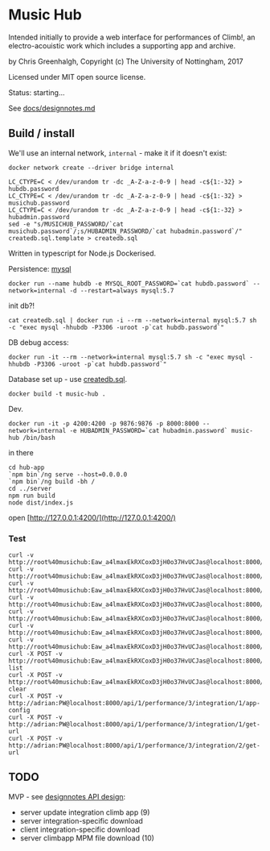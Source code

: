 # Music Hub

Intended initially to provide a web interface for performances of 
Climb!, an electro-acouistic work which includes a supporting app and
archive.

by Chris Greenhalgh, 
Copyright (c) The University of Nottingham, 2017

Licensed under MIT open source license.

Status: starting...

See [docs/designnotes.md](docs/designnotes.md)

## Build / install

We'll use an internal network, `internal` - make it if it doesn't exist:
```
docker network create --driver bridge internal
```

```
LC_CTYPE=C < /dev/urandom tr -dc _A-Z-a-z-0-9 | head -c${1:-32} > hubdb.password
LC_CTYPE=C < /dev/urandom tr -dc _A-Z-a-z-0-9 | head -c${1:-32} > musichub.password
LC_CTYPE=C < /dev/urandom tr -dc _A-Z-a-z-0-9 | head -c${1:-32} > hubadmin.password
sed -e "s/MUSICHUB_PASSWORD/`cat musichub.password`/;s/HUBADMIN_PASSWORD/`cat hubadmin.password`/" createdb.sql.template > createdb.sql
```
Written in typescript for Node.js
Dockerised.

Persistence: [mysql](https://hub.docker.com/_/mysql/)
```
docker run --name hubdb -e MYSQL_ROOT_PASSWORD=`cat hubdb.password` --network=internal -d --restart=always mysql:5.7
```

init db?!
```
cat createdb.sql | docker run -i --rm --network=internal mysql:5.7 sh -c "exec mysql -hhubdb -P3306 -uroot -p`cat hubdb.password`"
```

DB debug access:
```
docker run -it --rm --network=internal mysql:5.7 sh -c "exec mysql -hhubdb -P3306 -uroot -p`cat hubdb.password`"
```

Database set up - use [createdb.sql](createdb.sql).

```
docker build -t music-hub .
```

Dev.
```
docker run -it -p 4200:4200 -p 9876:9876 -p 8000:8000 --network=internal -e HUBADMIN_PASSWORD=`cat hubadmin.password` music-hub /bin/bash
```
in there
```
cd hub-app
`npm bin`/ng serve --host=0.0.0.0
`npm bin`/ng build -bh /
cd ../server
npm run build
node dist/index.js
```
open [http://127.0.0.1:4200/](http://127.0.0.1:4200/)

### Test

```
curl -v http://root%40musichub:Eaw_a4lmaxEkRXCoxD3jH0o37HvUCJas@localhost:8000/api/1/account
curl -v http://root%40musichub:Eaw_a4lmaxEkRXCoxD3jH0o37HvUCJas@localhost:8000/api/1/works
curl -v http://root%40musichub:Eaw_a4lmaxEkRXCoxD3jH0o37HvUCJas@localhost:8000/api/1/work/1
curl -v http://root%40musichub:Eaw_a4lmaxEkRXCoxD3jH0o37HvUCJas@localhost:8000/api/1/work/1/performances
curl -v http://root%40musichub:Eaw_a4lmaxEkRXCoxD3jH0o37HvUCJas@localhost:8000/api/1/performance/1
curl -v http://root%40musichub:Eaw_a4lmaxEkRXCoxD3jH0o37HvUCJas@localhost:8000/api/1/performance/1/integrations
curl -v http://root%40musichub:Eaw_a4lmaxEkRXCoxD3jH0o37HvUCJas@localhost:8000/api/1/performance/1/integration/1
curl -X POST -v http://root%40musichub:Eaw_a4lmaxEkRXCoxD3jH0o37HvUCJas@localhost:8000/api/1/performance/1/integration/1/redis-list
curl -X POST -v http://root%40musichub:Eaw_a4lmaxEkRXCoxD3jH0o37HvUCJas@localhost:8000/api/1/performance/1/integration/1/redis-clear
curl -X POST -v http://adrian:PW@localhost:8000/api/1/performance/3/integration/1/app-config
curl -X POST -v http://adrian:PW@localhost:8000/api/1/performance/3/integration/1/get-url
curl -X POST -v http://adrian:PW@localhost:8000/api/1/performance/3/integration/2/get-url
```


## TODO

MVP - see [designnotes API design](docs/designnotes.md#API%20design):

- server update integration climb app (9)
- server integration-specific download
- client integration-specific download
- server climbapp MPM file download (10)

